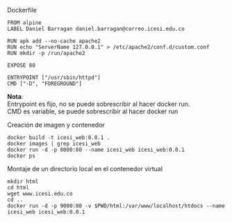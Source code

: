 Dockerfile
```
FROM alpine
LABEL Daniel Barragan daniel.barragan@correo.icesi.edu.co

RUN apk add --no-cache apache2
RUN echo "ServerName 127.0.0.1" > /etc/apache2/conf.d/custom.conf
RUN mkdir -p /run/apache2

EXPOSE 80

ENTRYPOINT ["/usr/sbin/httpd"] 
CMD ["-D", "FOREGROUND"]
```

**Nota**:  
Entrypoint es fijo, no se puede sobrescribir al hacer docker run.  
CMD es variable, se puede sobrescribir al hacer docker run

Creación de imagen y contenedor
```
docker build -t icesi_web:0.0.1 .
docker images | grep icesi_web
docker run -d -p 8000:80 --name icesi_web icesi_web:0.0.1
docker ps
```

Montaje de un directorio local en el contenedor virtual
```
mkdir html
cd html
wget www.icesi.edu.co
cd ..
docker run -d -p 9000:80 -v $PWD/html:/var/www/localhost/htdocs --name icesi_web icesi_web:0.0.1
```
